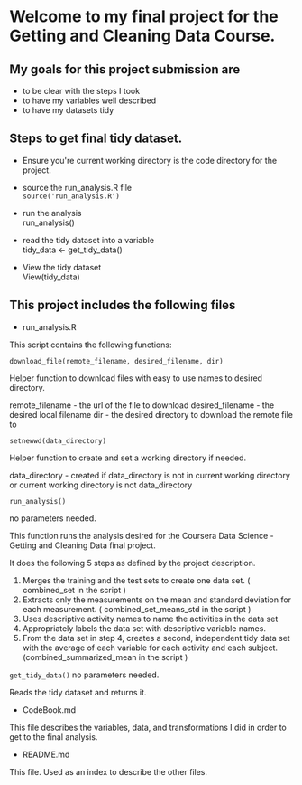
Welcome to my final project for the Getting and Cleaning Data Course.  
=====================================================================

My goals for this project submission are
----------------------------------------  
- to be clear with the steps I took  
- to have my variables well described  
- to have my datasets tidy  


Steps to get final tidy dataset.
--------------------------------
- Ensure you're current working directory is the code directory for the project.  

- source the run_analysis.R file  
	`source('run_analysis.R')`
  
- run the analysis  
	run_analysis()

- read the tidy dataset into a variable  
	tidy_data <- get_tidy_data() 

- View the tidy dataset  
	View(tidy_data) 
	


This project includes the following files
-----------------------------------------

- run_analysis.R  

This script contains the following functions: 

`download_file(remote_filename, desired_filename, dir)`

Helper function to download files with easy to use names to desired directory.

remote_filename  - the url of the file to download
desired_filename - the desired local filename
dir              - the desired directory to download the remote file to


`setnewwd(data_directory)`

Helper function to create and set a working directory if needed.

data_directory - created if data_directory is not in current working directory or current working directory is not data_directory


`run_analysis()`

no parameters needed.

This function runs the analysis desired for the Coursera Data Science - Getting and Cleaning Data final project.

It does the following 5 steps as defined by the project description.

1. Merges the training and the test sets to create one data set.  ( combined_set in the script )
2. Extracts only the measurements on the mean and standard deviation for each measurement. ( combined_set_means_std in the script )
3. Uses descriptive activity names to name the activities in the data set
4. Appropriately labels the data set with descriptive variable names.
5. From the data set in step 4, creates a second, independent tidy data set with the average of each variable for each activity and each subject. (combined_summarized_mean in the script )

`get_tidy_data()`
no parameters needed.

Reads the tidy dataset and returns it.

- CodeBook.md  

This file describes the variables, data, and transformations I did in order to get to the final analysis.

- README.md  

This file.  Used as an index to describe the other files.
